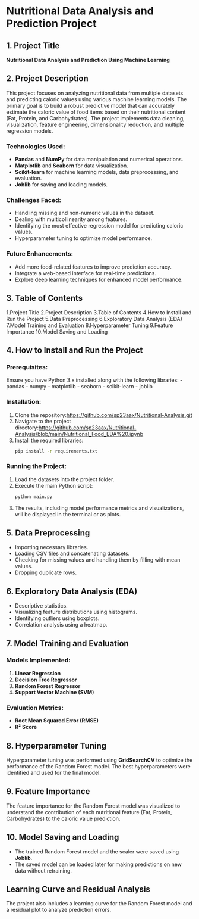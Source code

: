 # Nutritional Data Analysis and Prediction Project

## 1. Project Title
**Nutritional Data Analysis and Prediction Using Machine Learning**

## 2. Project Description
This project focuses on analyzing nutritional data from multiple datasets and predicting caloric values using various machine learning models. The primary goal is to build a robust predictive model that can accurately estimate the caloric value of food items based on their nutritional content (Fat, Protein, and Carbohydrates). The project implements data cleaning, visualization, feature engineering, dimensionality reduction, and multiple regression models.

### Technologies Used:
- **Pandas** and **NumPy** for data manipulation and numerical operations.
- **Matplotlib** and **Seaborn** for data visualization.
- **Scikit-learn** for machine learning models, data preprocessing, and evaluation.
- **Joblib** for saving and loading models.

### Challenges Faced:
- Handling missing and non-numeric values in the dataset.
- Dealing with multicollinearity among features.
- Identifying the most effective regression model for predicting caloric values.
- Hyperparameter tuning to optimize model performance.

### Future Enhancements:
- Add more food-related features to improve prediction accuracy.
- Integrate a web-based interface for real-time predictions.
- Explore deep learning techniques for enhanced model performance.

## 3. Table of Contents
1.Project Title
2.Project Description
3.Table of Contents
4.How to Install and Run the Project
5.Data Preprocessing
6.Exploratory Data Analysis (EDA)
7.Model Training and Evaluation
8.Hyperparameter Tuning
9.Feature Importance
10.Model Saving and Loading
## 4. How to Install and Run the Project
### Prerequisites:
Ensure you have Python 3.x installed along with the following libraries:
                                                                        - pandas
                                                                        - numpy
                                                                        - matplotlib
                                                                        - seaborn
                                                                        - scikit-learn
                                                                        - joblib

### Installation:
1. Clone the repository:https://github.com/sp23aax/Nutritional-Analysis.git
2. Navigate to the project directory:https://github.com/sp23aax/Nutritional-Analysis/blob/main/Nutritional_Food_EDA%20.ipynb
3. Install the required libraries:
   ```bash
   pip install -r requirements.txt
   ```

### Running the Project:
1. Load the datasets into the project folder.
2. Execute the main Python script:
   ```bash
   python main.py
   ```
3. The results, including model performance metrics and visualizations, will be displayed in the terminal or as plots.

## 5. Data Preprocessing
- Importing necessary libraries.
- Loading CSV files and concatenating datasets.
- Checking for missing values and handling them by filling with mean values.
- Dropping duplicate rows.

## 6. Exploratory Data Analysis (EDA)
- Descriptive statistics.
- Visualizing feature distributions using histograms.
- Identifying outliers using boxplots.
- Correlation analysis using a heatmap.

## 7. Model Training and Evaluation
### Models Implemented:
1. **Linear Regression**
2. **Decision Tree Regressor**
3. **Random Forest Regressor**
4. **Support Vector Machine (SVM)**

### Evaluation Metrics:
- **Root Mean Squared Error (RMSE)**
- **R² Score**

## 8. Hyperparameter Tuning
Hyperparameter tuning was performed using **GridSearchCV** to optimize the performance of the Random Forest model. The best hyperparameters were identified and used for the final model.

## 9. Feature Importance
The feature importance for the Random Forest model was visualized to understand the contribution of each nutritional feature (Fat, Protein, Carbohydrates) to the caloric value prediction.

## 10. Model Saving and Loading
- The trained Random Forest model and the scaler were saved using **Joblib**.
- The saved model can be loaded later for making predictions on new data without retraining.

## Learning Curve and Residual Analysis
The project also includes a learning curve for the Random Forest model and a residual plot to analyze prediction errors.


